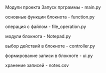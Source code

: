 
Модули проекта
Запуск прграммы - main.py

основные функции блокнота - function.py

операция с файлом - file_operation.py

модули блокнота - Notepad.py

выбор действий в блокноте - controller.py

формирование записи в блокноте - ui.py

хранение записей - notes.csv